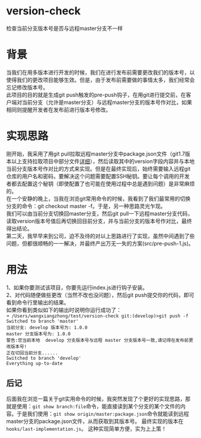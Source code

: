 # version-check
检查当前分支版本号是否与远程master分支不一样

# 背景
当我们在用多版本进行开发的时候，我们在进行发布前需要更改我们的版本号，以使得我们的更改项目能够生效。但是，由于发布前需要做的事情太多，我们经常会忘记修改版本号。  
此项目的目的就是生成git push触发的pre-push钩子，在用git进行提交前，在客户端对当前分支（允许是master分支）与远程master分支的版本号作对比，如果相同则提醒开发者在发布前进行版本号修改。  
# 实现思路
刚开始，我采用了用git pull拉取远程master分支中package.json文件（git1.7版本以上支持拉取项目中部分文件[详细](http://stackoverflow.com/questions/600079/is-there-any-way-to-clone-a-git-repositorys-sub-directory-only)），然后读取其中的version字段内容并与本地当前分支版本号作对比的方式来实现。但是在最终实现后，始终需要输入远程git仓库的用户名和密码，要解决这个问题需要配置SSH秘钥。要让每个调用的开发者都去配置这个秘钥（即使配置了也可能在使用过程中总是遇到问题）是非常麻烦的。  
在一个安静的晚上，当我在浏览git常用命令的时候，我看到了我们最常用的切换分支的命令：git checkout master -f。于是，另一种思路灵光乍现。  
我们可以由当前分支切换回master分支，然后git pull一下远程master分支代码，读取version版本号值后再切换回目前分支，并与当前分支的版本号作对比，最终得出结论。  
第二天，我早早来到公司，迫不及待的对以上思路进行了实现，虽然中间遇到了些问题，但都很顺畅的一一解决，并最终产出万无一失的方案(src/pre-push-1.js)。  
# 用法
1、如果你要测试该项目，你要先运行index.js进行钩子安装。  
2、对代码随便做些更改（当然不改也没问题），然后git push提交你的代码，即可看到命令行里输出的结果。  
如果你看到类似如下的输出时说明你运行成功了：  
`➜ /Users/wangxiangzhong/test/version-check git:(develop)>git push -f`                    
`Switched to branch 'master'`  
`当前分支: develop 版本号为: 1.0.0`  
`master 分支版本号为: 1.0.0`  
`警告:您当前本地  develop 分支版本号与远程 master 分支版本号一致,请记得在发布前更改版本号!`  
`正在切回当前分支......`  
`Switched to branch 'develop'`  
`Everything up-to-date`

## 后记
后面我在浏览一篇关于git实用命令的时候，我突然发现了个更好的实现思路，那就是使用：`git show branch:file`命令，能直接读到某个分支的某个文件的内容。于是我们使用：`git show origin/master:package.json`命令就能读到远程master分支的package.json文件，从而获取到其版本号。 最终实现的版本在`hooks/last-implementation.js`。 
这种实现简单方便，实为上上策！
